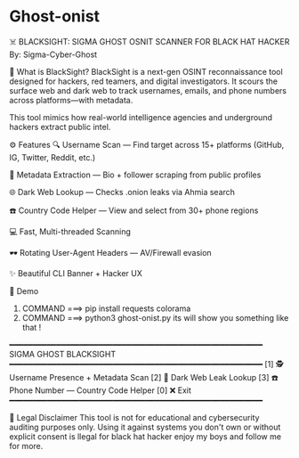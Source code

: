 # Ghost-onist
☠️ BLACKSIGHT: SIGMA GHOST OSNIT SCANNER FOR BLACK HAT HACKER By: Sigma-Cyber-Ghost

📂 What is BlackSight?
BlackSight is a next-gen OSINT reconnaissance tool designed for hackers, red teamers, and digital investigators. It scours the surface web and dark web to track usernames, emails, and phone numbers across platforms—with metadata.

This tool mimics how real-world intelligence agencies and underground hackers extract public intel.

⚙️ Features
🔍 Username Scan — Find target across 15+ platforms (GitHub, IG, Twitter, Reddit, etc.)

🧠 Metadata Extraction — Bio + follower scraping from public profiles

🌐 Dark Web Lookup — Checks .onion leaks via Ahmia search

☎️ Country Code Helper — View and select from 30+ phone regions

💻 Fast, Multi-threaded Scanning

🕶️ Rotating User-Agent Headers — AV/Firewall evasion

✨ Beautiful CLI Banner + Hacker UX

🧪 Demo

1) COMMAND ===> pip install requests colorama
2) COMMAND ===> python3 ghost-onist.py 
its will show you something like that !

━━━━━━━━━━━━━━━━━━━━━━━━━━━━━━━━━━━━━━━━━━━━━━━━━━━━━━
                 SIGMA GHOST BLACKSIGHT               
━━━━━━━━━━━━━━━━━━━━━━━━━━━━━━━━━━━━━━━━━━━━━━━━━━━━━━
 [1] 🕵️  Username Presence + Metadata Scan
 [2] 🧩 Dark Web Leak Lookup
 [3] ☎️  Phone Number — Country Code Helper
 [0] ❌ Exit
━━━━━━━━━━━━━━━━━━━━━━━━━━━━━━━━━━━━━━━━━━━━━━━━━━━━━━

🔐 Legal Disclaimer
This tool is not for educational and cybersecurity auditing purposes only.
Using it against systems you don't own or without explicit consent is llegal for black hat hacker 
enjoy my boys and follow me for more.
